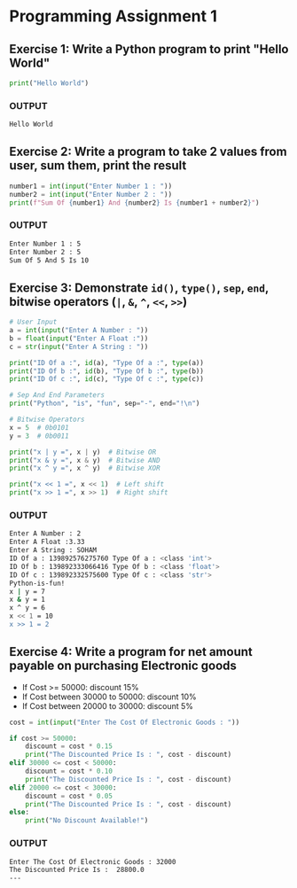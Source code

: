 # Programming Assignment 1

## Exercise 1: Write a Python program to print "Hello World"

```python
print("Hello World")
```

### OUTPUT

```bash
Hello World
```

## Exercise 2: Write a program to take 2 values from user, sum them, print the result

```python
number1 = int(input("Enter Number 1 : "))
number2 = int(input("Enter Number 2 : "))
print(f"Sum Of {number1} And {number2} Is {number1 + number2}")
```

### OUTPUT

```bash
Enter Number 1 : 5
Enter Number 2 : 5
Sum Of 5 And 5 Is 10
```

## Exercise 3: Demonstrate `id()`, `type()`, `sep`, `end`, bitwise operators (`|`, `&`, `^`, `<<`, `>>`)

```python
# User Input
a = int(input("Enter A Number : "))
b = float(input("Enter A Float :"))
c = str(input("Enter A String : "))

print("ID Of a :", id(a), "Type Of a :", type(a))
print("ID Of b :", id(b), "Type Of b :", type(b))
print("ID Of c :", id(c), "Type Of c :", type(c))

# Sep And End Parameters
print("Python", "is", "fun", sep="-", end="!\n")

# Bitwise Operators
x = 5  # 0b0101
y = 3  # 0b0011

print("x | y =", x | y)  # Bitwise OR
print("x & y =", x & y)  # Bitwise AND
print("x ^ y =", x ^ y)  # Bitwise XOR

print("x << 1 =", x << 1)  # Left shift
print("x >> 1 =", x >> 1)  # Right shift
```

### OUTPUT

```bash
Enter A Number : 2
Enter A Float :3.33
Enter A String : SOHAM
ID Of a : 139892576275760 Type Of a : <class 'int'>
ID Of b : 139892333066416 Type Of b : <class 'float'>
ID Of c : 139892332575600 Type Of c : <class 'str'>
Python-is-fun!
x | y = 7
x & y = 1
x ^ y = 6
x << 1 = 10
x >> 1 = 2
```

## Exercise 4: Write a program for net amount payable on purchasing Electronic goods

- If Cost >= 50000: discount 15%
- If Cost between 30000 to 50000: discount 10%
- If Cost between 20000 to 30000: discount 5%

```python
cost = int(input("Enter The Cost Of Electronic Goods : "))

if cost >= 50000:
    discount = cost * 0.15
    print("The Discounted Price Is : ", cost - discount)
elif 30000 <= cost < 50000:
    discount = cost * 0.10
    print("The Discounted Price Is : ", cost - discount)
elif 20000 <= cost < 30000:
    discount = cost * 0.05
    print("The Discounted Price Is : ", cost - discount)
else:
    print("No Discount Available!")
```

### OUTPUT

```bash
Enter The Cost Of Electronic Goods : 32000
The Discounted Price Is :  28800.0
---
